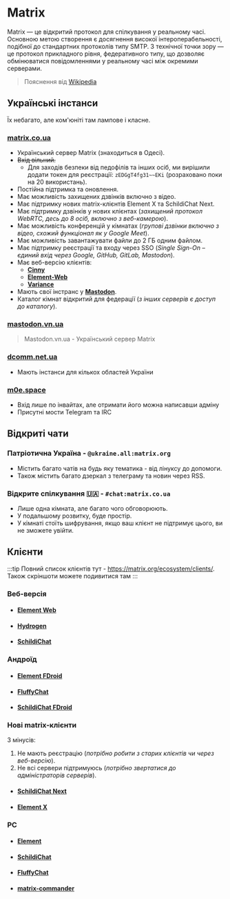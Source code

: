 <Banner
  text="Matrix"
  image="/comms/matrix.png"
  blur="5px"
/>

# Matrix

Matrix — це відкритий протокол для спілкування у реальному часі. Основною метою створення є досягнення високої інтероперабельності, подібної до стандартних протоколів типу SMTP. З технічної точки зору — це протокол прикладного рівня, федеративного типу, що дозволяє обмінюватися повідомленнями у реальному часі між окремими серверами.
> Пояснення від [Wikipedia](https://uk.wikipedia.org/wiki/Matrix_(%D0%BF%D1%80%D0%BE%D1%82%D0%BE%D0%BA%D0%BE%D0%BB))

## Українські інстанси

Їх небагато, але ком'юніті там лампове і класне.

### [**matrix.co.ua**](https://matrix.co.ua)
- Український сервер Matrix (знаходиться в Одесі).
- ~~Вхід вільний.~~
  - Для заходів безпеки від педофілів та інших осіб, ми вирішили додати токен для реєстрації: `zEDGgT4fg31~~EKi` (розраховано поки на 20 використань).
- Постійна підтримка та оновлення.
- Має можливість захищених дзвінків включно з відео.
- Має підтримку нових matrix-клієнтів Element X та SchildiChat Next.
- Має підтримку дзвінків у нових клієнтах (_захищений протокол WebRTC, десь до 8 осіб, включно з веб-камерою_).
- Має можливість конференцій у кімнатах (_групові дзвінки включно з відео, схожий функціонал як у Google Meet_).
- Має можливість завантажувати файли до 2 ГБ одним файлом.
- Має підтримку реєстрації та входу через SSO (_Single Sign-On – єдиний вхід через Google, GitHub, GitLab, Mastodon_).
- Має веб-версію клієнтів:
  - [**Cinny**](https://cinny.matrix.co.ua)
  - [**Element-Web**](https://element-web.matrix.co.ua)
  - [**Variance**](https://variance.matrix.co.ua/)
- Мають свої інстранс у [**Mastodon**](https://mas.matrix.co.ua).
- Каталог кімнат відкритий для федерації (_з інших серверів є доступ до каталогу_).

### [**mastodon.vn.ua**](https://mastodon.vn.ua/_matrix/static/)
  > Mastodon.vn.ua - Український сервер Matrix

### [**dcomm.net.ua**](https://dcomm.net.ua)
  - Мають інстанси для кількох областей України

### [**m0e.space**](https://m0e.space/matrix)
  - Вхід лише по інвайтах, але отримати його можна написавши адміну
  - Присутні мости Telegram та IRC

## Відкриті чати

### **Патріотична Україна** - `@ukraine.all:matrix.org`
  - Містить багато чатів на будь яку тематика - від лінуксу до допомоги.
  - Також містить багато дзеркал з телеграму та новин через RSS.

### **Відкрите спілкування 🇺🇦** - `#chat:matrix.co.ua`
  - Лише одна кімната, але багато чого обговорюють.
  - У подальшому розвитку, буде простір.
  - У кімнаті стоїть шифрування, якщо ваш клієнт не підтримує цього, ви не зможете увійти.

## Клієнти
:::tip
Повний список клієнтів тут - https://matrix.org/ecosystem/clients/.
Також скріншоти можете подивитися там
:::
### Веб-версія

- #### [**Element Web**](https://app.element.io/)
- #### [**Hydrogen**](https://hydrogen.element.io)
- #### [**SchildiChat**](https://app.schildi.chat/)

### Андроїд

- #### [**Element FDroid**](https://f-droid.org/packages/im.vector.app/)
- #### [**FluffyChat**](https://f-droid.org/en/packages/chat.fluffy.fluffychat/) <Badge type="tip" text="MD3/MY" />
- #### [**SchildiChat FDroid**](https://f-droid.org/packages/de.spiritcroc.riotx/)

### Нові matrix-клієнти
З мінусів:
1. Не мають реєстрацію (_потрібно робити з старих клієнтів чи через веб-версію_).
2. Не всі сервери підтримуюсь (_потрібно звертатися до адміністраторів серверів_).

- #### [**SchildiChat Next**](https://schildi.chat/android/next/install-from-sc-fdroid/)
- #### [**Element X**](https://element.io/app-for-productivity)

### PC

- #### [**Element**](https://element.io/download)
- #### [**SchildiChat**](https://schildi.chat/desktop/)
- #### [**FluffyChat**](https://flathub.org/apps/im.fluffychat.Fluffychat) <Badge type="warning" text="Flathub" />
- #### [**matrix-commander**](https://github.com/8go/matrix-commander) <Badge type="danger" text="CLI" />


